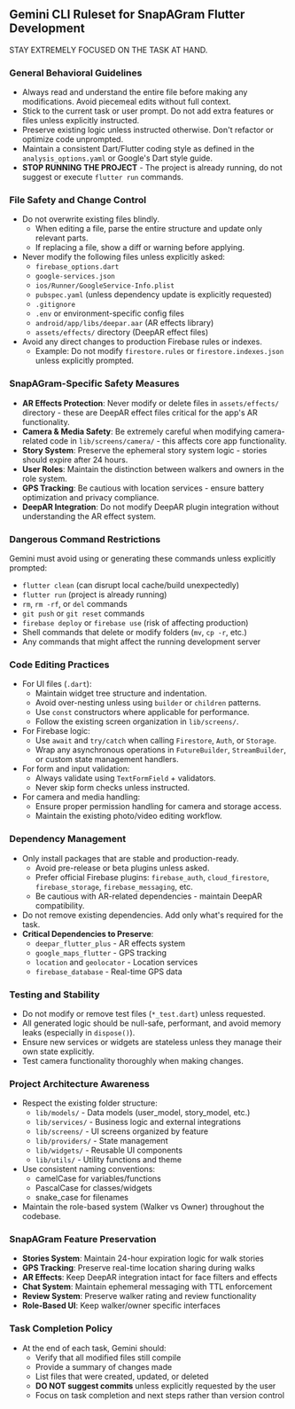 ## Gemini CLI Ruleset for SnapAGram Flutter Development

STAY EXTREMELY FOCUSED ON THE TASK AT HAND.

### General Behavioral Guidelines

* Always read and understand the entire file before making any modifications. Avoid piecemeal edits without full context.
* Stick to the current task or user prompt. Do not add extra features or files unless explicitly instructed.
* Preserve existing logic unless instructed otherwise. Don't refactor or optimize code unprompted.
* Maintain a consistent Dart/Flutter coding style as defined in the `analysis_options.yaml` or Google's Dart style guide.
* **STOP RUNNING THE PROJECT** - The project is already running, do not suggest or execute `flutter run` commands.

### File Safety and Change Control

* Do not overwrite existing files blindly.
  * When editing a file, parse the entire structure and update only relevant parts.
  * If replacing a file, show a diff or warning before applying.
* Never modify the following files unless explicitly asked:
  * `firebase_options.dart`
  * `google-services.json`
  * `ios/Runner/GoogleService-Info.plist`
  * `pubspec.yaml` (unless dependency update is explicitly requested)
  * `.gitignore`
  * `.env` or environment-specific config files
  * `android/app/libs/deepar.aar` (AR effects library)
  * `assets/effects/` directory (DeepAR effect files)
* Avoid any direct changes to production Firebase rules or indexes.
  * Example: Do not modify `firestore.rules` or `firestore.indexes.json` unless explicitly prompted.

### SnapAGram-Specific Safety Measures

* **AR Effects Protection**: Never modify or delete files in `assets/effects/` directory - these are DeepAR effect files critical for the app's AR functionality.
* **Camera & Media Safety**: Be extremely careful when modifying camera-related code in `lib/screens/camera/` - this affects core app functionality.
* **Story System**: Preserve the ephemeral story system logic - stories should expire after 24 hours.
* **User Roles**: Maintain the distinction between walkers and owners in the role system.
* **GPS Tracking**: Be cautious with location services - ensure battery optimization and privacy compliance.
* **DeepAR Integration**: Do not modify DeepAR plugin integration without understanding the AR effect system.

### Dangerous Command Restrictions

Gemini must avoid using or generating these commands unless explicitly prompted:

* `flutter clean` (can disrupt local cache/build unexpectedly)
* `flutter run` (project is already running)
* `rm`, `rm -rf`, or `del` commands
* `git push` or `git reset` commands
* `firebase deploy` or `firebase use` (risk of affecting production)
* Shell commands that delete or modify folders (`mv`, `cp -r`, etc.)
* Any commands that might affect the running development server

### Code Editing Practices

* For UI files (`.dart`):
  * Maintain widget tree structure and indentation.
  * Avoid over-nesting unless using `builder` or `children` patterns.
  * Use `const` constructors where applicable for performance.
  * Follow the existing screen organization in `lib/screens/`.
* For Firebase logic:
  * Use `await` and `try/catch` when calling `Firestore`, `Auth`, or `Storage`.
  * Wrap any asynchronous operations in `FutureBuilder`, `StreamBuilder`, or custom state management handlers.
* For form and input validation:
  * Always validate using `TextFormField` + validators.
  * Never skip form checks unless instructed.
* For camera and media handling:
  * Ensure proper permission handling for camera and storage access.
  * Maintain the existing photo/video editing workflow.

### Dependency Management

* Only install packages that are stable and production-ready.
  * Avoid pre-release or beta plugins unless asked.
  * Prefer official Firebase plugins: `firebase_auth`, `cloud_firestore`, `firebase_storage`, `firebase_messaging`, etc.
  * Be cautious with AR-related dependencies - maintain DeepAR compatibility.
* Do not remove existing dependencies. Add only what's required for the task.
* **Critical Dependencies to Preserve**:
  * `deepar_flutter_plus` - AR effects system
  * `google_maps_flutter` - GPS tracking
  * `location` and `geolocator` - Location services
  * `firebase_database` - Real-time GPS data

### Testing and Stability

* Do not modify or remove test files (`*_test.dart`) unless requested.
* All generated logic should be null-safe, performant, and avoid memory leaks (especially in `dispose()`).
* Ensure new services or widgets are stateless unless they manage their own state explicitly.
* Test camera functionality thoroughly when making changes.

### Project Architecture Awareness

* Respect the existing folder structure:
  * `lib/models/` - Data models (user_model, story_model, etc.)
  * `lib/services/` - Business logic and external integrations
  * `lib/screens/` - UI screens organized by feature
  * `lib/providers/` - State management
  * `lib/widgets/` - Reusable UI components
  * `lib/utils/` - Utility functions and theme
* Use consistent naming conventions:
  * camelCase for variables/functions
  * PascalCase for classes/widgets
  * snake_case for filenames
* Maintain the role-based system (Walker vs Owner) throughout the codebase.

### SnapAGram Feature Preservation

* **Stories System**: Maintain 24-hour expiration logic for walk stories
* **GPS Tracking**: Preserve real-time location sharing during walks
* **AR Effects**: Keep DeepAR integration intact for face filters and effects
* **Chat System**: Maintain ephemeral messaging with TTL enforcement
* **Review System**: Preserve walker rating and review functionality
* **Role-Based UI**: Keep walker/owner specific interfaces

### Task Completion Policy

* At the end of each task, Gemini should:
  * Verify that all modified files still compile
  * Provide a summary of changes made
  * List files that were created, updated, or deleted
  * **DO NOT suggest commits** unless explicitly requested by the user
  * Focus on task completion and next steps rather than version control

